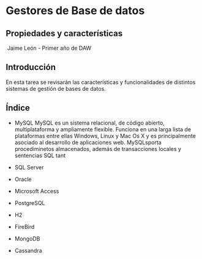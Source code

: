 # Gestores de Base de datos
## Propiedades y características
![<Texto ayuda>](<https://www.fxblasco.com/j2/documentos/imagenes_fondo_web/portada.jpg>)
Jaime León - Primer año de DAW
## Introducción
En esta tarea se revisarán las características y funcionalidades de distintos sistemas de gestión de bases de datos.
## Índice
- MySQL
MySQL es un sistema relacional, de código abierto, multiplataforma y ampliamente flexible. Funciona en una larga lista de plataformas entre ellas Windows, Linux y Mac Os X y es principalmente asociado al desarrollo de aplicaciones web. MySQLsporta procediminetos almacenados, además de transacciones locales y sentencias SQL tant
- SQL Server

- Oracle

- Microsoft Access

- PostgreSQL

- H2

- FireBird

- MongoDB

- Cassandra
